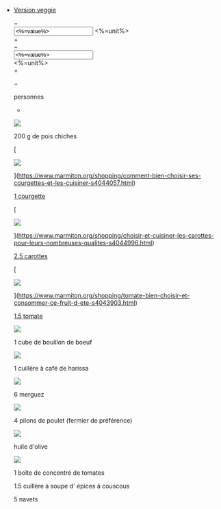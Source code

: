 - [Version veggie](/recettes/recette_couscous-vegetarien-facile_62233.aspx)
  
  <div class="recipe-ingredients\_\_qt-counter <%=size%>"> <div class="recipe-ingredients\_\_qt-counter\_\_increment recipe-ingredients\_\_qt-counter\_\_increment-minus minus">−</div> <div class="recipe-ingredients\_\_qt-counter\_\_value\_container unit-<%=withUnit%>"> <input class="recipe-ingredients\_\_qt-counter\_\_value title-5" type="text" value="<%=value%>" min="<%=min%>" max="<%=max%>" aria-label="counter" > <span class="recipe-ingredients\_\_qt-counter\_unit"><%=unit%></span> </div> <div class="recipe-ingredients\_\_qt-counter\_\_increment recipe-ingredients\_\_qt-counter\_\_increment-plus plus">+</div> </div> <div class="quantity-counter"> <div class="quantity-counter\_\_action minus">−</div> <div class="quantity-counter\_\_value"> <input class="recipe-ingredients\_\_qt-counter\_\_value title-5" type="text" value="<%=value%>" min="<%=min%>" max="<%=max%>" aria-label="counter" > <div class="quantity-counter\_\_unit"><%=unit%></div> </div> <div class="quantity-counter\_\_action plus">+</div> </div>
  
  −
  
   personnes
  
  +
  
  ![](https://assets.afcdn.com/recipe/20170621/69132_origin.jpg)
  
  200 g de pois chiches
  
  [
  
  ![](https://assets.afcdn.com/recipe/20170607/67437_origin.jpg)
  
  ](https://www.marmiton.org/shopping/comment-bien-choisir-ses-courgettes-et-les-cuisiner-s4044057.html)
  
  [1 courgette](https://www.marmiton.org/shopping/comment-bien-choisir-ses-courgettes-et-les-cuisiner-s4044057.html)
  
  [
  
  ![](https://assets.afcdn.com/recipe/20170607/67370_origin.jpg)
  
  ](https://www.marmiton.org/shopping/choisir-et-cuisiner-les-carottes-pour-leurs-nombreuses-qualites-s4044996.html)
  
  [2.5 carottes](https://www.marmiton.org/shopping/choisir-et-cuisiner-les-carottes-pour-leurs-nombreuses-qualites-s4044996.html)
  
  [
  
  ![](https://assets.afcdn.com/recipe/20170607/67459_origin.jpg)
  
  ](https://www.marmiton.org/shopping/tomate-bien-choisir-et-consommer-ce-fruit-d-ete-s4043903.html)
  
  [1.5 tomate](https://www.marmiton.org/shopping/tomate-bien-choisir-et-consommer-ce-fruit-d-ete-s4043903.html)
  
  ![](https://assets.afcdn.com/recipe/20240703/152492_origin.png)
  
  1 cube de bouillon de boeuf
  
  ![](https://assets.afcdn.com/recipe/20170607/67510_origin.jpg)
  
  1 cuillère à café de harissa
  
  ![](https://assets.afcdn.com/recipe/20170607/67395_origin.jpg)
  
  6 merguez
  
  ![](https://assets.afcdn.com/recipe/20170621/69122_origin.jpg)
  
  4 pilons de poulet (fermier de préférence)
  
  ![](https://assets.afcdn.com/recipe/20220114/127365_origin.png)
  
  huile d'olive
  
  ![](https://assets.afcdn.com/recipe/20170607/67606_origin.jpg)
  
  1 boîte de concentré de tomates
  
  1.5 cuillère à soupe d' épices à couscous
  
  
  5 navets